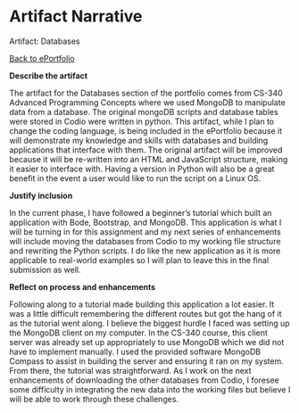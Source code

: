 # Artifact Narrative

Artifact: Databases

[Back to ePortfolio](https://johnsatterfield.github.io/)

**Describe the artifact**

The artifact for the Databases section of the portfolio comes from CS-340 Advanced Programming Concepts where we used MongoDB to manipulate data from a database. The original mongoDB scripts and database tables were stored in Codio were written in python. This artifact, while I plan to change the coding language, is being included in the ePortfolio because it will demonstrate my knowledge and skills with databases and building applications that interface with them. The original artifact will be improved because it will be re-written into an HTML and JavaScript structure, making it easier to interface with. Having a version in Python will also be a great benefit in the event a user would like to run the script on a Linux OS. 

**Justify inclusion**

In the current phase, I have followed a beginner’s tutorial which built an application with Bode, Bootstrap, and MongoDB. This application is what I will be turning in for this assignment and my next series of enhancements will include moving the databases from Codio to my working file structure and rewriting the Python scripts. I do like the new application as it is more applicable to real-world examples so I will plan to leave this in the final submission as well.

**Reflect on process and enhancements**

Following along to a tutorial made building this application a lot easier. It was a little difficult remembering the different routes but got the hang of it as the tutorial went along. I believe the biggest hurdle I faced was setting up the MongoDB client on my computer. In the CS-340 course, this client server was already set up appropriately to use MongoDB which we did not have to implement manually. I used the provided software MongoDB Compass to assist in building the server and ensuring it ran on my system. From there, the tutorial was straightforward. As I work on the next enhancements of downloading the other databases from Codio, I foresee some difficulty in integrating the new data into the working files but believe I will be able to work through these challenges.
